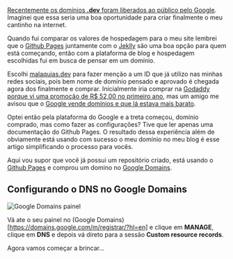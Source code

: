[Recentemente os domínios **.dev** foram liberados ao público pelo Google](https://canaltech.com.br/internet/google-libera-dominio-dev-para-todos-duas-semanas-apos-lancamento-134053). Imaginei que essa seria uma boa oportunidade para criar finalmente o meu cantinho na internet.

Quando fui comparar os valores de hospedagem para o meu site lembrei que o [Github Pages](https://pages.github.com/) juntamente com o [Jeklly](https://jekyllrb.com) são uma boa opção para quem está começando, então com a plataforma de blog e hospedagem escolhidas fui em busca de pensar em um domínio.

Escolhi [malaquias.dev](https://malaquias.dev) para fazer menção a um ID que já utilizo nas minhas redes sociais, pois bem nome de domínio pensado e aprovado é chegada agora dos finalmente e comprar. Inicialmente iria comprar na [Godaddy porque vi uma promoção de R$ 52,00 no primeiro ano](https://br.godaddy.com/tlds/dev-domain), mas um amigo me avisou que o [Google vende domínios e que lá estava mais barato](https://domains.google/tld/dev/).

Optei então pela plataforma do Google e a treta começou, domínio comprado, mas como fazer as configurações? Tive que ler apenas uma documentação do Github Pages. O resultado dessa experiência além de obviamente está usando com sucesso o meu domínio no meu blog é esse artigo simplificando o processo para vocês.

Aqui vou supor que você já possui um repositório criado, está usando o [Github Pages](https://pages.github.com/) e comprou um domino no [Google Domains](https://domains.google/tld/dev/).

## Configurando o DNS no Google Domains

![Google Domains painel](https://malaquias.dev/images/posts/182A76B9-279F-4921-98A3-0BD8B7A5DCDF.jpeg)

Vá ate o seu painel no (Google Domains)[https://domains.google.com/m/registrar/?hl=en] e clique em **MANAGE**, clique em **DNS** e depois vá direto para a sessão **Custom resource records**.

Agora vamos começar a brincar...
